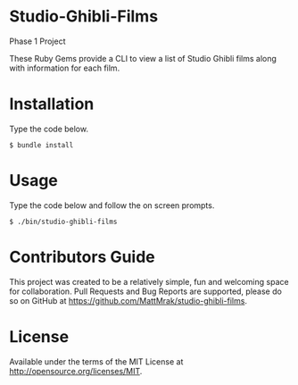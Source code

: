 # Studio-Ghibli-Films
Phase 1 Project

These Ruby Gems provide a CLI to view a list of Studio Ghibli films along with information for each film.

# Installation
Type the code below.

    $ bundle install

# Usage
Type the code below and follow the on screen prompts.

    $ ./bin/studio-ghibli-films

# Contributors Guide
This project was created to be a relatively simple, fun and welcoming space for collaboration. Pull Requests and Bug Reports are supported, please do so on GitHub at https://github.com/MattMrak/studio-ghibli-films. 

# License
Available under the terms of the MIT License at http://opensource.org/licenses/MIT.
